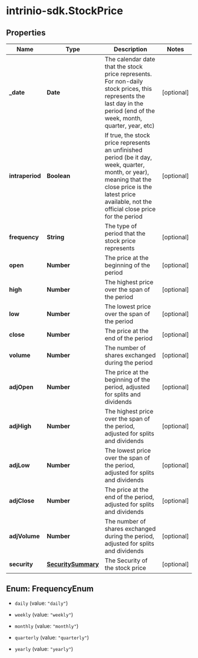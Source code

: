 # intrinio-sdk.StockPrice

## Properties
Name | Type | Description | Notes
------------ | ------------- | ------------- | -------------
**_date** | **Date** | The calendar date that the stock price represents. For non-daily stock prices, this represents the last day in the period (end of the week, month, quarter, year, etc) | [optional] 
**intraperiod** | **Boolean** | If true, the stock price represents an unfinished period (be it day, week, quarter, month, or year), meaning that the close price is the latest price available, not the official close price for the period | [optional] 
**frequency** | **String** | The type of period that the stock price represents | [optional] 
**open** | **Number** | The price at the beginning of the period | [optional] 
**high** | **Number** | The highest price over the span of the period | [optional] 
**low** | **Number** | The lowest price over the span of the period | [optional] 
**close** | **Number** | The price at the end of the period | [optional] 
**volume** | **Number** | The number of shares exchanged during the period | [optional] 
**adjOpen** | **Number** | The price at the beginning of the period, adjusted for splits and dividends | [optional] 
**adjHigh** | **Number** | The highest price over the span of the period, adjusted for splits and dividends | [optional] 
**adjLow** | **Number** | The lowest price over the span of the period, adjusted for splits and dividends | [optional] 
**adjClose** | **Number** | The price at the end of the period, adjusted for splits and dividends | [optional] 
**adjVolume** | **Number** | The number of shares exchanged during the period, adjusted for splits and dividends | [optional] 
**security** | [**SecuritySummary**](SecuritySummary.md) | The Security of the stock price | [optional] 


<a name="FrequencyEnum"></a>
## Enum: FrequencyEnum


* `daily` (value: `"daily"`)

* `weekly` (value: `"weekly"`)

* `monthly` (value: `"monthly"`)

* `quarterly` (value: `"quarterly"`)

* `yearly` (value: `"yearly"`)




